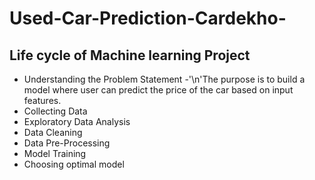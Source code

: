 # Used-Car-Prediction-Cardekho-

## Life cycle of Machine learning Project

* Understanding the Problem Statement
    -'\n'The purpose is to build a model where user can predict the price of the car based on input features.
* Collecting Data
* Exploratory Data Analysis
* Data Cleaning
* Data Pre-Processing
* Model Training
* Choosing optimal model
